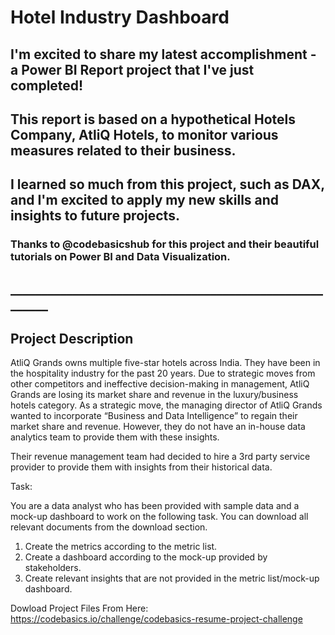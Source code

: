 # Hotel Industry Dashboard
## I'm excited to share my latest accomplishment - a Power BI Report project that I've just completed!
## This report is based on a hypothetical Hotels Company, AtliQ Hotels, to monitor various measures related to their business.

## I learned so much from this project, such as DAX, and I'm excited to apply my new skills and insights to future projects.

### Thanks to @codebasicshub for this project and their beautiful tutorials on Power BI and Data Visualization.

## ________________________________________________________

## Project Description

AtliQ Grands owns multiple five-star hotels across India. They have been in the hospitality industry for the past 20 years. Due to strategic moves from other competitors and ineffective decision-making in management, AtliQ Grands are losing its market share and revenue in the luxury/business hotels category. As a strategic move, the managing director of AtliQ Grands wanted to incorporate “Business and Data Intelligence” to regain their market share and revenue. However, they do not have an in-house data analytics team to provide them with these insights.

Their revenue management team had decided to hire a 3rd party service provider to provide them with insights from their historical data.

Task:  

You are a data analyst who has been provided with sample data and a mock-up dashboard to work on the following task. You can download all relevant documents from the download section.

1. Create the metrics according to the metric list.
2. Create a dashboard according to the mock-up provided by stakeholders.
3. Create relevant insights that are not provided in the metric list/mock-up dashboard.

Dowload Project Files From Here:
https://codebasics.io/challenge/codebasics-resume-project-challenge
